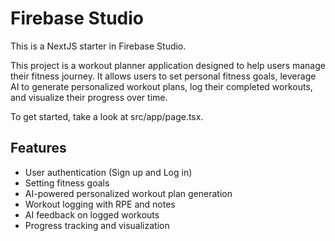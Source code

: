 # Firebase Studio

This is a NextJS starter in Firebase Studio.

This project is a workout planner application designed to help users manage their fitness journey. It allows users to set personal fitness goals, leverage AI to generate personalized workout plans, log their completed workouts, and visualize their progress over time.

To get started, take a look at src/app/page.tsx.

## Features

*   User authentication (Sign up and Log in)
*   Setting fitness goals
*   AI-powered personalized workout plan generation
*   Workout logging with RPE and notes
*   AI feedback on logged workouts
*   Progress tracking and visualization

